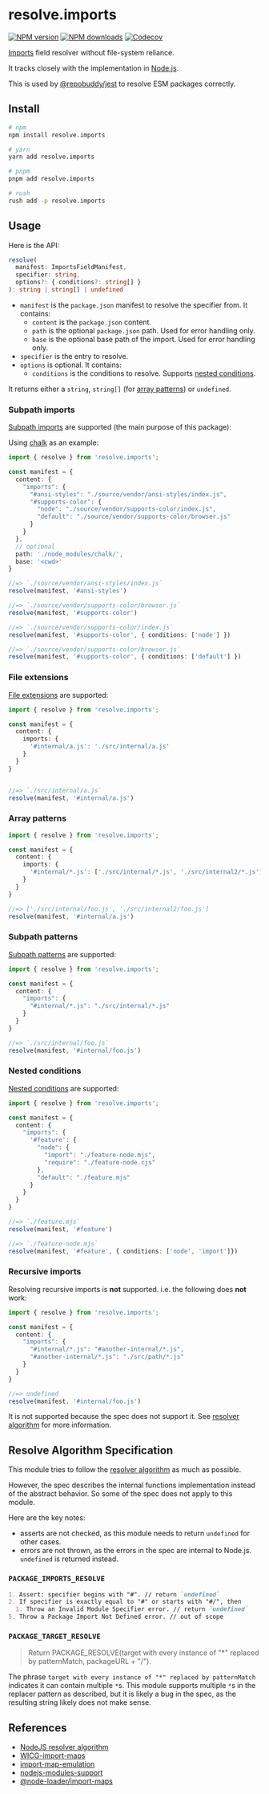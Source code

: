 # resolve.imports

[![NPM version][npm-image]][npm-url]
[![NPM downloads][downloads-image]][downloads-url]
[![Codecov][codecov-image]][codecov-url]

[Imports][subpath-imports] field resolver without file-system reliance.

It tracks closely with the implementation in [Node.js][nodejs-implementation].

This is used by [@repobuddy/jest] to resolve ESM packages correctly.

## Install

```sh
# npm
npm install resolve.imports

# yarn
yarn add resolve.imports

# pnpm
pnpm add resolve.imports

# rush
rush add -p resolve.imports
```

## Usage

Here is the API:

```ts
resolve(
  manifest: ImportsFieldManifest,
  specifier: string,
  options?: { conditions?: string[] }
): string | string[] | undefined
```

- `manifest` is the `package.json` manifest to resolve the specifier from. It contains:
  - `content` is the `package.json` content.
  - `path` is the optional `package.json` path. Used for error handling only.
  - `base` is the optional base path of the import. Used for error handling only.
- `specifier` is the entry to resolve.
- `options` is optional. It contains:
  - `conditions` is the conditions to resolve. Supports [nested conditions](#nested-conditions).

It returns either a `string`, `string[]` (for [array patterns](#array-patterns)) or `undefined`.

### Subpath imports

[Subpath imports][subpath-imports] are supported (the main purpose of this package):

Using [chalk] as an example:

```ts
import { resolve } from 'resolve.imports';

const manifest = {
  content: {
    "imports": {
      "#ansi-styles": "./source/vendor/ansi-styles/index.js",
      "#supports-color": {
        "node": "./source/vendor/supports-color/index.js",
        "default": "./source/vendor/supports-color/browser.js"
      }
    }
  },
  // optional
  path: './node_modules/chalk/',
  base: '<cwd>'
}

//=> `./source/vendor/ansi-styles/index.js`
resolve(manifest, '#ansi-styles')

//=> `./source/vendor/supports-color/browser.js`
resolve(manifest, '#supports-color')

//=> `./source/vendor/supports-color/index.js`
resolve(manifest, '#supports-color', { conditions: ['node'] })

//=> `./source/vendor/supports-color/browser.js`
resolve(manifest, '#supports-color', { conditions: ['default'] })
```

### File extensions

[File extensions][file-extensions-issue] are supported:

```ts
import { resolve } from 'resolve.imports';

const manifest = {
  content: {
    imports: {
      '#internal/a.js': './src/internal/a.js'
    }
  }
}


//=> `./src/internal/a.js`
resolve(manifest, '#internal/a.js')
```

### Array patterns

```ts
import { resolve } from 'resolve.imports';

const manifest = {
  content: {
    imports: {
      '#internal/*.js': ['./src/internal/*.js', './src/internal2/*.js']
    }
  }
}

//=> ['./src/internal/foo.js', './src/internal2/foo.js']
resolve(manifest, '#internal/a.js')
```

### Subpath patterns

[Subpath patterns][subpath-patterns] are supported:

```ts
import { resolve } from 'resolve.imports';

const manifest = {
  content: {
    "imports": {
      "#internal/*.js": "./src/internal/*.js"
    }
  }
}

//=> `./src/internal/foo.js`
resolve(manifest, '#internal/foo.js')
```

### Nested conditions

[Nested conditions](https://nodejs.org/api/packages.html#nested-conditions) are supported:

```ts
import { resolve } from 'resolve.imports';

const manifest = {
  content: {
    "imports": {
      '#feature': {
        "node": {
          "import": "./feature-node.mjs",
          "require": "./feature-node.cjs"
        },
        "default": "./feature.mjs"
      }
    }
  }
}

//=> `./feature.mjs`
resolve(manifest, '#feature')

//=> `./feature-node.mjs`
resolve(manifest, '#feature', { conditions: ['node', 'import']})
```

### Recursive imports

Resolving recursive imports is **not** supported.
i.e. the following does **not** work:

```ts
import { resolve } from 'resolve.imports';

const manifest = {
  content: {
    "imports": {
      "#internal/*.js": "#another-internal/*.js",
      "#another-internal/*.js": "./src/path/*.js"
    }
  }
}

//=> undefined
resolve(manifest, '#internal/foo.js')
```

It is not supported because the spec does not support it.
See [resolver algorithm][resolver-algorithm] for more information.

## Resolve Algorithm Specification

This module tries to follow the [resolver algorithm][resolver-algorithm] as much as possible.

However, the spec describes the internal functions implementation instead of the abstract behavior.
So some of the spec does not apply to this module.

Here are the key notes:

- asserts are not checked, as this module needs to return `undefined` for other cases.
- errors are not thrown, as the errors in the spec are internal to Node.js. `undefined` is returned instead.

### `PACKAGE_IMPORTS_RESOLVE`

```md
1. Assert: specifier begins with "#". // return `undefined`
2. If specifier is exactly equal to "#" or starts with "#/", then
  1. Throw an Invalid Module Specifier error. // return `undefined`
5. Throw a Package Import Not Defined error. // out of scope
```

### `PACKAGE_TARGET_RESOLVE`

> Return PACKAGE_RESOLVE(target with every instance of "*" replaced by patternMatch, packageURL + "/").

The phrase `target with every instance of "*" replaced by patternMatch` indicates it can contain multiple `*`s.
This module supports multiple `*`s in the replacer pattern as described,
but it is likely a bug in the spec, as the resulting string likely does not make sense.

## References

- [NodeJS resolver algorithm][resolver-algorithm]
- [WICG-import-maps](https://github.com/WICG/import-maps)
- [import-map-emulation](https://nodejs.org/dist/latest-v17.x/docs/api/policy.html#example-import-maps-emulation)
- [nodejs-modules-support](https://github.com/nodejs/modules/issues/477)
- [@node-loader/import-maps](https://github.com/node-loader/node-loader-import-maps)

[@repobuddy/jest]: https://github.com/repobuddy/jest
[chalk]: https://github.com/chalk/chalk
[codecov-image]: https://codecov.io/gh/cyberuni/resolve.imports/branch/main/graph/badge.svg
[codecov-url]: https://codecov.io/gh/cyberuni/resolve.imports
[downloads-image]: https://img.shields.io/npm/dm/resolve.imports.svg?style=flat
[downloads-url]: https://npmjs.org/package/resolve.imports
[file-extensions-issue]: https://github.com/lukeed/resolve.exports/issues/22
[nodejs-implementation]: https://github.com/nodejs/node/blob/6d49f46b48be969befff98bf5b38339df3c06c19/lib/internal/modules/esm/resolve.js#L625
[npm-image]: https://img.shields.io/npm/v/resolve.imports.svg?style=flat
[npm-url]: https://npmjs.org/package/resolve.imports
[resolver-algorithm]: https://nodejs.org/api/esm.html#resolver-algorithm-specification
[subpath-imports]: https://nodejs.org/api/packages.html#subpath-imports
[subpath-patterns]: https://nodejs.org/api/packages.html#subpath-patterns
